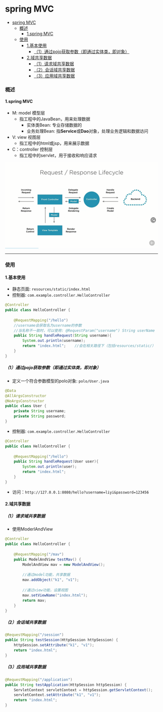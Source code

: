 # spring MVC

<!-- @import "[TOC]" {cmd="toc" depthFrom=1 depthTo=6 orderedList=false} -->
<!-- code_chunk_output -->

- [spring MVC](#spring-mvc)
    - [概述](#概述)
      - [1.spring MVC](#1spring-mvc)
    - [使用](#使用)
      - [1.基本使用](#1基本使用)
        - [（1）通过pojo获取参数（即通过实体类，即对象）](#1通过pojo获取参数即通过实体类即对象)
      - [2.域共享数据](#2域共享数据)
        - [（1）请求域共享数据](#1请求域共享数据)
        - [（2）会话域共享数据](#2会话域共享数据)
        - [（3）应用域共享数据](#3应用域共享数据)

<!-- /code_chunk_output -->

### 概述

#### 1.spring MVC
* M: model 模型层
  * 指工程中的JavaBean，用来处理数据
    * 实体类Bean: 专业存储数据的
    * 业务处理Bean: 指**Service**或**Dao**对象，处理业务逻辑和数据访问
* V: view 视图层
  * 指工程中的html或jsp，用来展示数据
* C：controller 控制层
  * 指工程中的servlet，用于接收和响应请求

![](./imgs/overview_01.png)


***

### 使用

#### 1.基本使用

* 静态页面: `resources/static/index.html`
* 控制器: `com.example.controller.HelloController`
```java
@Controller
public class HelloController {

    @RequestMapping("/hello")
    //username会获取名为username的参数
    //当名称不一致时，可以使用: @RequestParam("username") String userName
    public String handleRequest(String username){
        System.out.println(username);
        return "index.html";    //会在相关路径下（包括resources/static/） 寻找名为index.html的这个文件
    }
}
```

##### （1）通过pojo获取参数（即通过实体类，即对象）
* 定义一个符合参数模型的polo对象: `polo/User.java`
```java
@Data
@AllArgsConstructor
@NoArgsConstructor
public class User {
    private String username;
    private String password;
}
```

* 控制器: `com.example.controller.HelloController`
```java
@Controller
public class HelloController {

    @RequestMapping("/hello")
    public String handleRequest(User user){
        System.out.println(user);
        return "index.html";
    }
}
```

* 访问：`http://127.0.0.1:8080/hello?username=liyi&password=123456`

#### 2.域共享数据

##### （1）请求域共享数据
  * 使用ModerlAndView
```java
@Controller
public class HelloController {

    @RequestMapping("/mav")
    public ModelAndView testMav() {
        ModelAndView mav = new ModelAndView();

        //通过model功能，共享数据
        mav.addObject("k1", "v1");

        //通过view功能，设置视图
        mav.setViewName("index.html");
        return mav;
    }
}
```

##### （2）会话域共享数据
```java
@RequestMapping("/session")
public String testSession(HttpSession httpSession) {
    httpSession.setAttribute("k1", "v1");
    return "index.html";
}
```

##### （3）应用域共享数据
```java
@RequestMapping("/application")
public String testApplication(HttpSession httpSession) {
    ServletContext servletContext = httpSession.getServletContext();
    servletContext.setAttribute("k1", "v1");
    return "index.html";
}
```
